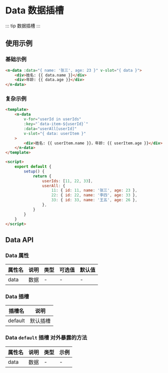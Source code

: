 # Data 数据插槽

::: tip
数据插槽
:::

## 使用示例

### 基础示例

```html
<n-data :data="{ name: '张三', age: 23 }" v-slot="{ data }">
    <div>姓名: {{ data.name }}</div>
    <div>年龄: {{ data.age }}</div>
</n-data>
```

### 复杂示例

```html
<template>
    <n-data
        v-for="userId in userIds"
        :key="`data-item-${userId}`"
        :data="userAll[userId]"
        v-slot="{ data: userItem }"
    >
        <div>姓名: {{ userItem.name }}，年龄: {{ userItem.age }}</div>
    </n-data>
</template>

<script>
    export default {
        setup() {
            return {
                userIds: [11, 22, 33],
                userAll: {
                    11: { id: 11, name: '张三', age: 23 },
                    22: { id: 22, name: '李四', age: 33 },
                    33: { id: 33, name: '王五', age: 26 },
                },
            }
        }
    }
</script>
```

## Data API

### Data 属性

| 属性名  | 说明  | 类型  | 可选值 | 默认值 |
|------|-----|-----|-----|-----|
| data | 数据  | -   | -   | -   |

### Data 插槽

| 插槽名     | 说明   |
|---------|------|
| default | 默认插槽 |

### Data `default` 插槽 对外暴露的方法

| 属性名  | 说明  | 类型  | 示例  |
|------|-----|-----|-----|
| data | 数据  | -   | -   |
